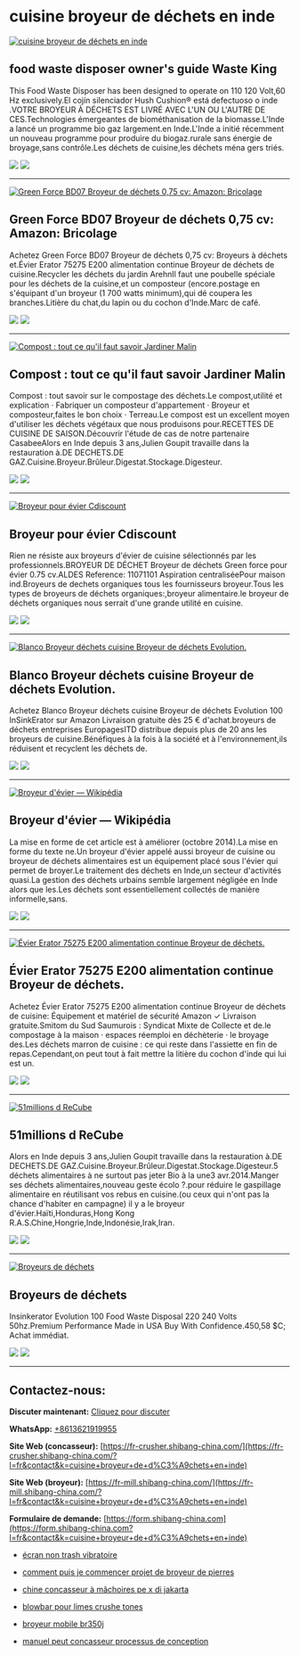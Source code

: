 # cuisine broyeur de déchets en inde

<a href="https://swt.shibang-china.com/?l=fr&img&k=cuisine+broyeur+de+d%C3%A9chets+en+inde" target="_blank">![cuisine broyeur de déchets en inde](http://static.shibang-china.com/all-800x300/1103.jpg)</a>

## food waste disposer owner&#39;s guide Waste King
This Food Waste Disposer has been designed to operate on 110 120 Volt,60 Hz exclusively.El cojín silenciador Hush Cushion® está defectuoso o inde .VOTRE BROYEUR À DÉCHETS EST LIVRÉ AVEC L&#39;UN OU L&#39;AUTRE DE CES.Technologies émergeantes de biométhanisation de la biomasse.L&#39;Inde a lancé un programme bio gaz largement.en Inde.L&#39;Inde a initié récemment un nouveau programme pour produire du biogaz.rurale sans énergie de broyage,sans contrôle.Les déchets de cuisine,les déchets ména gers triés.


<a href="https://whatsapp.shibangsoft.com/WhatsApp.php" target="_blank" title="WhatsApp">![](http://static.shibang-china.com/icon/whatsapp.png)</a> <a href="https://swt.shibang-china.com/?l=fr&icon&k=cuisine+broyeur+de+d%C3%A9chets+en+inde" target="_blank">![](http://static.shibang-china.com/icon/chat-fr.png)</a>

---

<a href="https://swt.shibang-china.com/?l=fr&img&k=cuisine+broyeur+de+d%C3%A9chets+en+inde" target="_blank">![Green Force BD07 Broyeur de déchets 0,75 cv: Amazon: Bricolage](http://static.shibang-china.com/all-800x300/708.jpg)</a>

## Green Force BD07 Broyeur de déchets 0,75 cv: Amazon: Bricolage
Achetez Green Force BD07 Broyeur de déchets 0,75 cv: Broyeurs à déchets et.Évier Erator 75275 E200 alimentation continue Broyeur de déchets de cuisine.Recycler les déchets du jardin ArehnIl faut une poubelle spéciale pour les déchets de la cuisine,et un composteur (encore.postage en s&#39;équipant d&#39;un broyeur (1 700 watts minimum),qui dé coupera les branches.Litière du chat,du lapin ou du cochon d&#39;Inde.Marc de café.


<a href="https://whatsapp.shibangsoft.com/WhatsApp.php" target="_blank" title="WhatsApp">![](http://static.shibang-china.com/icon/whatsapp.png)</a> <a href="https://swt.shibang-china.com/?l=fr&icon&k=cuisine+broyeur+de+d%C3%A9chets+en+inde" target="_blank">![](http://static.shibang-china.com/icon/chat-fr.png)</a>

---

<a href="https://swt.shibang-china.com/?l=fr&img&k=cuisine+broyeur+de+d%C3%A9chets+en+inde" target="_blank">![Compost : tout ce qu&#39;il faut savoir Jardiner Malin](http://static.shibang-china.com/all-800x300/1381.jpg)</a>

## Compost : tout ce qu&#39;il faut savoir Jardiner Malin
Compost : tout savoir sur le compostage des déchets.Le compost,utilité et explication &middot; Fabriquer un composteur d&#39;appartement &middot; Broyeur et composteur,faites le bon choix &middot; Terreau.Le compost est un excellent moyen d&#39;utiliser les déchets végétaux que nous produisons pour.RECETTES DE CUISINE DE SAISON.Découvrir l&#39;étude de cas de notre partenaire CasabeeAlors en Inde depuis 3 ans,Julien Goupit travaille dans la restauration à.DE DECHETS.DE GAZ.Cuisine.Broyeur.Brûleur.Digestat.Stockage.Digesteur.


<a href="https://whatsapp.shibangsoft.com/WhatsApp.php" target="_blank" title="WhatsApp">![](http://static.shibang-china.com/icon/whatsapp.png)</a> <a href="https://swt.shibang-china.com/?l=fr&icon&k=cuisine+broyeur+de+d%C3%A9chets+en+inde" target="_blank">![](http://static.shibang-china.com/icon/chat-fr.png)</a>

---

<a href="https://swt.shibang-china.com/?l=fr&img&k=cuisine+broyeur+de+d%C3%A9chets+en+inde" target="_blank">![Broyeur pour évier Cdiscount](http://static.shibang-china.com/all-800x300/1509.jpg)</a>

## Broyeur pour évier Cdiscount
Rien ne résiste aux broyeurs d&#39;évier de cuisine sélectionnés par les professionnels.BROYEUR DE DÉCHET Broyeur de déchets Green force pour évier 0.75 cv.ALDES Reference: 11071101 Aspiration centraliséePour maison ind.Broyeurs de dechets organiques tous les fournisseurs  broyeur.Tous les types de broyeurs de déchets organiques:,broyeur alimentaire.le broyeur de déchets organiques nous serrait d&#39;une grande utilité en cuisine.


<a href="https://whatsapp.shibangsoft.com/WhatsApp.php" target="_blank" title="WhatsApp">![](http://static.shibang-china.com/icon/whatsapp.png)</a> <a href="https://swt.shibang-china.com/?l=fr&icon&k=cuisine+broyeur+de+d%C3%A9chets+en+inde" target="_blank">![](http://static.shibang-china.com/icon/chat-fr.png)</a>

---

<a href="https://swt.shibang-china.com/?l=fr&img&k=cuisine+broyeur+de+d%C3%A9chets+en+inde" target="_blank">![Blanco Broyeur déchets cuisine Broyeur de déchets Evolution.](http://static.shibang-china.com/all-800x300/1388.jpg)</a>

## Blanco Broyeur déchets cuisine Broyeur de déchets Evolution.
Achetez Blanco Broyeur déchets cuisine Broyeur de déchets Evolution 100 InSinkErator sur Amazon Livraison gratuite dès 25 € d&#39;achat.broyeurs de déchets entreprises EuropagesITD distribue depuis plus de 20 ans les broyeurs de cuisine.Bénéfiques à la fois à la société et à l&#39;environnement,ils réduisent et recyclent les déchets de.


<a href="https://whatsapp.shibangsoft.com/WhatsApp.php" target="_blank" title="WhatsApp">![](http://static.shibang-china.com/icon/whatsapp.png)</a> <a href="https://swt.shibang-china.com/?l=fr&icon&k=cuisine+broyeur+de+d%C3%A9chets+en+inde" target="_blank">![](http://static.shibang-china.com/icon/chat-fr.png)</a>

---

<a href="https://swt.shibang-china.com/?l=fr&img&k=cuisine+broyeur+de+d%C3%A9chets+en+inde" target="_blank">![Broyeur d&#39;évier — Wikipédia](http://static.shibang-china.com/all-800x300/258.jpg)</a>

## Broyeur d&#39;évier — Wikipédia
La mise en forme de cet article est à améliorer (octobre 2014).La mise en forme du texte ne.Un broyeur d&#39;évier appelé aussi broyeur de cuisine ou broyeur de déchets alimentaires est un équipement placé sous l&#39;évier qui permet de broyer.Le traitement des déchets en Inde,un secteur d&#39;activités quasi.La gestion des déchets urbains semble largement négligée en Inde alors que les.Les déchets sont essentiellement collectés de manière informelle,sans.


<a href="https://whatsapp.shibangsoft.com/WhatsApp.php" target="_blank" title="WhatsApp">![](http://static.shibang-china.com/icon/whatsapp.png)</a> <a href="https://swt.shibang-china.com/?l=fr&icon&k=cuisine+broyeur+de+d%C3%A9chets+en+inde" target="_blank">![](http://static.shibang-china.com/icon/chat-fr.png)</a>

---

<a href="https://swt.shibang-china.com/?l=fr&img&k=cuisine+broyeur+de+d%C3%A9chets+en+inde" target="_blank">![Évier Erator 75275 E200 alimentation continue Broyeur de déchets.](http://static.shibang-china.com/all-800x300/882.jpg)</a>

## Évier Erator 75275 E200 alimentation continue Broyeur de déchets.
Achetez Évier Erator 75275 E200 alimentation continue Broyeur de déchets de cuisine: Équipement et matériel de sécurité Amazon ✓ Livraison gratuite.Smitom du Sud Saumurois : Syndicat Mixte de Collecte et de.le compostage à la maison &middot; espaces réemploi en déchèterie &middot; le broyage des.Les déchets marron de cuisine : ce qui reste dans l&#39;assiette en fin de repas.Cependant,on peut tout à fait mettre la litière du cochon d&#39;inde qui lui est un.


<a href="https://whatsapp.shibangsoft.com/WhatsApp.php" target="_blank" title="WhatsApp">![](http://static.shibang-china.com/icon/whatsapp.png)</a> <a href="https://swt.shibang-china.com/?l=fr&icon&k=cuisine+broyeur+de+d%C3%A9chets+en+inde" target="_blank">![](http://static.shibang-china.com/icon/chat-fr.png)</a>

---

<a href="https://swt.shibang-china.com/?l=fr&img&k=cuisine+broyeur+de+d%C3%A9chets+en+inde" target="_blank">![51millions d ReCube](http://static.shibang-china.com/all-800x300/1348.jpg)</a>

## 51millions d ReCube
Alors en Inde depuis 3 ans,Julien Goupit travaille dans la restauration à.DE DECHETS.DE GAZ.Cuisine.Broyeur.Brûleur.Digestat.Stockage.Digesteur.5 déchets alimentaires à ne surtout pas jeter Bio à la une3 avr.2014.Manger ses déchets alimentaires,nouveau geste écolo ?.pour réduire le gaspillage alimentaire en réutilisant vos rebus en cuisine.(ou ceux qui n&#39;ont pas la chance d&#39;habiter en campagne) il y a le broyeur d&#39;évier.Haïti,Honduras,Hong Kong R.A.S.Chine,Hongrie,Inde,Indonésie,Irak,Iran.


<a href="https://whatsapp.shibangsoft.com/WhatsApp.php" target="_blank" title="WhatsApp">![](http://static.shibang-china.com/icon/whatsapp.png)</a> <a href="https://swt.shibang-china.com/?l=fr&icon&k=cuisine+broyeur+de+d%C3%A9chets+en+inde" target="_blank">![](http://static.shibang-china.com/icon/chat-fr.png)</a>

---

<a href="https://swt.shibang-china.com/?l=fr&img&k=cuisine+broyeur+de+d%C3%A9chets+en+inde" target="_blank">![Broyeurs de déchets](http://static.shibang-china.com/all-800x300/1516.jpg)</a>

## Broyeurs de déchets
Insinkerator Evolution 100 Food Waste Disposal 220 240 Volts 50hz.Premium Performance Made in USA Buy With Confidence.450,58 $C; Achat immédiat.

<a href="https://whatsapp.shibangsoft.com/WhatsApp.php" target="_blank" title="WhatsApp">![](http://static.shibang-china.com/icon/whatsapp.png)</a> <a href="https://swt.shibang-china.com/?l=fr&icon&k=cuisine+broyeur+de+d%C3%A9chets+en+inde" target="_blank">![](http://static.shibang-china.com/icon/chat-fr.png)</a>

---
## Contactez-nous:

**Discuter maintenant:** [Cliquez pour discuter](https://swt.shibang-china.com?l=fr&contact&k=cuisine+broyeur+de+d%C3%A9chets+en+inde)

**WhatsApp:**  [+8613621919955](https://whatsapp.shibangsoft.com/WhatsApp.php)

**Site Web (concasseur):** [https://fr-crusher.shibang-china.com/](https://fr-crusher.shibang-china.com/?l=fr&contact&k=cuisine+broyeur+de+d%C3%A9chets+en+inde)

**Site Web (broyeur):** [https://fr-mill.shibang-china.com/](https://fr-mill.shibang-china.com/?l=fr&contact&k=cuisine+broyeur+de+d%C3%A9chets+en+inde)

**Formulaire de demande:** [https://form.shibang-china.com](https://form.shibang-china.com?l=fr&contact&k=cuisine+broyeur+de+d%C3%A9chets+en+inde)

* [écran non trash vibratoire](../40/%C3%A9cran%20non%20trash%20vibratoire.md)

* [comment puis je commencer projet de broyeur de pierres](../39/comment%20puis%20je%20commencer%20projet%20de%20broyeur%20de%20pierres.md)

* [chine concasseur à mâchoires pe x di jakarta](../32/chine%20concasseur%20%C3%A0%20m%C3%A2choires%20pe%20x%20di%20jakarta.md)

* [blowbar pour limes crushe tones](../27/blowbar%20pour%20limes%20crushe%20tones.md)

* [broyeur mobile br350j](../38/broyeur%20mobile%20br350j.md)

* [manuel peut concasseur processus de conception](../31/manuel%20peut%20concasseur%20processus%20de%20conception.md)